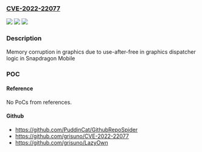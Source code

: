 ### [CVE-2022-22077](https://cve.mitre.org/cgi-bin/cvename.cgi?name=CVE-2022-22077)
![](https://img.shields.io/static/v1?label=Product&message=Snapdragon%20Mobile&color=blue)
![](https://img.shields.io/static/v1?label=Version&message=SD%208%20Gen1%205G%2C%20WCD9380%2C%20WCN6855%2C%20WCN6856%2C%20WCN7850%2C%20WCN7851%2C%20WSA8830%2C%20WSA8835%20&color=brightgreen)
![](https://img.shields.io/static/v1?label=Vulnerability&message=Use-After-Free%20in%20Graphics&color=brightgreen)

### Description

Memory corruption in graphics due to use-after-free in graphics dispatcher logic in Snapdragon Mobile

### POC

#### Reference
No PoCs from references.

#### Github
- https://github.com/PuddinCat/GithubRepoSpider
- https://github.com/grisuno/CVE-2022-22077
- https://github.com/grisuno/LazyOwn

